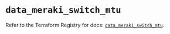 # `data_meraki_switch_mtu`

Refer to the Terraform Registry for docs: [`data_meraki_switch_mtu`](https://registry.terraform.io/providers/ciscodevnet/meraki/1.7.1/docs/data-sources/switch_mtu).
